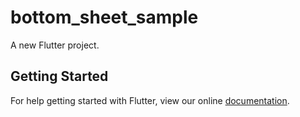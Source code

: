 # bottom_sheet_sample

A new Flutter project.

## Getting Started

For help getting started with Flutter, view our online
[documentation](https://flutter.io/).
